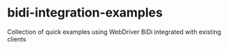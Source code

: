 # bidi-integration-examples
Collection of quick examples using WebDriver BiDi integrated with existing clients 

